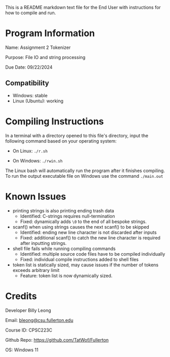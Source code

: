 This is a README markdown text file for the End User with instructions for how to compile and run.

# Program Information
Name: Assignment 2 Tokenizer

Purpose: File IO and string processing

Due Date: 09/22/2024

## Compatibility
- Windows: stable
- Linux (Ubuntu): working

# Compiling Instructions
In a terminal with a directory opened to this file's directory, input the following command based on your operating system:
- On Linux: `./r.sh`

- On Windows: `./rwin.sh`

The Linux bash will automatically run the program after it finishes compiling. To run the output executable file on Windows use the command `./main.out`

# Known Issues
- printing strings is also printing ending trash data
    - Identified: C-strings requires null-termination
    - Fixed: dynamically adds `\0` to the end of all bespoke strings.
- scanf() when using strings causes the next scanf() to be skipped
    - Identified: ending new line character is not discarded after inputs
    - Fixed: additional scanf() to catch the new line character is required after inputting strings.
- shell file fails while running compiling commands
    - Identified: multiple source code files have to be compiled individually
    - Fixed: individual compile instructions added to shell files
- token list is statically sized, may cause issues if the number of tokens exceeds arbitrary limit
    - Feature: token list is now dynamically sized.
# Credits

Developer Billy Leong

Email: bleong@csu.fullerton.edu

Course ID: CPSC223C

Github Repo: https://github.com/TatWof/Fullerton

OS: Windows 11